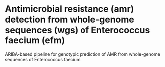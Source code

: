 # Antimicrobial resistance (amr) detection from whole-genome sequences (wgs) of Enterococcus faecium (efm)
ARIBA-based pipeline for genotypic prediction of AMR from whole-genome sequences of Enterococcus faecium
